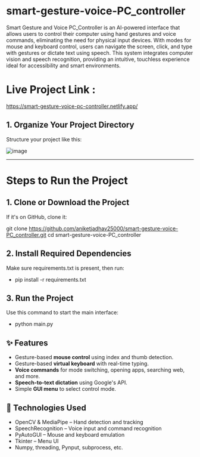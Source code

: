 # smart-gesture-voice-PC_controller

Smart Gesture and Voice PC_Controller is an AI-powered interface that allows users to control their computer using hand gestures and voice commands, eliminating the need for physical input devices. With modes for mouse and keyboard control, users can navigate the screen, click, and type with gestures or dictate text using speech. This system integrates computer vision and speech recognition, providing an intuitive, touchless experience ideal for accessibility and smart environments.

# Live Project Link : 
https://smart-gesture-voice-pc-controller.netlify.app/

## 1. Organize Your Project Directory
Structure your project like this:

![image](https://github.com/user-attachments/assets/3e9b2df8-7156-4919-9177-4044d86a35af)


--- 


# Steps to Run the Project
## 1. Clone or Download the Project
If it's on GitHub, clone it:

git clone https://github.com/aniketjadhav25000/smart-gesture-voice-PC_controller.git
cd smart-gesture-voice-PC_controller


## 2. Install Required Dependencies
Make sure requirements.txt is present, then run:

- pip install -r requirements.txt

## 3. Run the Project
Use this command to start the main interface:

- python main.py


## ✨ Features

- Gesture-based **mouse control** using index and thumb detection.
- Gesture-based **virtual keyboard** with real-time typing.
- **Voice commands** for mode switching, opening apps, searching web, and more.
- **Speech-to-text dictation** using Google's API.
- Simple **GUI menu** to select control mode.

## 🧠 Technologies Used

- OpenCV & MediaPipe – Hand detection and tracking
- SpeechRecognition – Voice input and command recognition
- PyAutoGUI – Mouse and keyboard emulation
- Tkinter – Menu UI
- Numpy, threading, Pynput, subprocess, etc.

